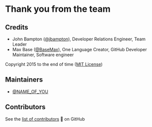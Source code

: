 # Thank you from the team

## Credits

- John Bampton ([@jbampton](https://github.com/jbampton)), Developer Relations Engineer, Team Leader
- Max Base ([@BaseMax](https://github.com/BaseMax)), One Language Creator, GitHub Developer Maintainer, Software engineer

Copyright 2015 to the end of time ([MIT License](https://github.com/One-Language/One/blob/master/LICENSE))

## Maintainers

- [@NAME_OF_YOU](https://github.com/NAME_OF_YOU)

## Contributors

See the [list of contributors](https://github.com/One-Language/One/graphs/contributors) :pray: on GitHub
